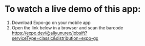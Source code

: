 # To watch a live demo of this app:
1. Download Expo-go on your mobile app
2. Open the link below in a browser and scan the barcode 
https://expo.dev/@aliyunurex/jobsift?serviceType=classic&distribution=expo-go
